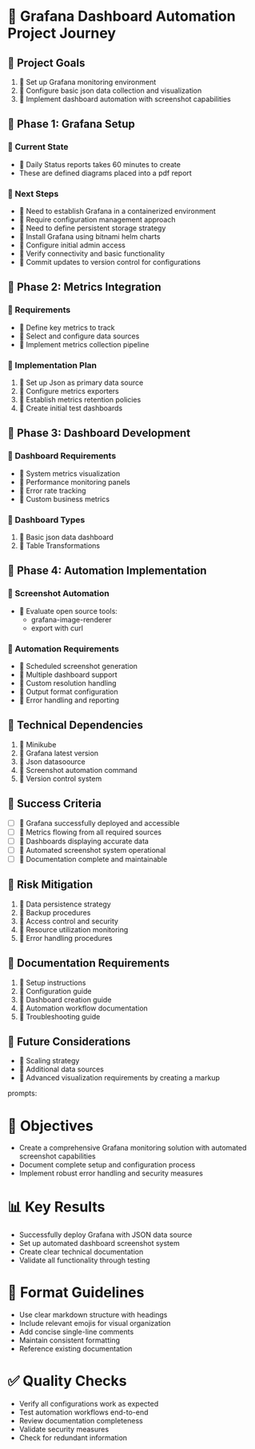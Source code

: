 # 🚀 Grafana Dashboard Automation Project Journey

## 🎯 Project Goals
1. 🚧 Set up Grafana monitoring environment
2. 🔄 Configure basic json data collection and visualization
3. 🚀 Implement dashboard automation with screenshot capabilities

## 🔄 Phase 1: Grafana Setup
### 🚧 Current State
- 🚧 Daily Status reports takes 60 minutes to create
- These are defined diagrams placed into a pdf report

### 🔄 Next Steps
- 🚧 Need to establish Grafana in a containerized environment
- 🔄 Require configuration management approach
- 🚧 Need to define persistent storage strategy
- 🚧 Install Grafana using bitnami helm charts
- 🔄 Configure initial admin access
- 🔄 Verify connectivity and basic functionality
- 🔄 Commit updates to  version control for configurations

## 🔄 Phase 2: Metrics Integration
### 🔄 Requirements
- 🔄 Define key metrics to track
- 🔄 Select and configure data sources
- 🔄 Implement metrics collection pipeline

### 🔄 Implementation Plan
1. 🔄 Set up Json as primary data source
2. 🔄 Configure metrics exporters
3. 🔄 Establish metrics retention policies
4. 🔄 Create initial test dashboards

## 🔄 Phase 3: Dashboard Development
### 🔄 Dashboard Requirements
- 🔄 System metrics visualization
- 🔄 Performance monitoring panels
- 🔄 Error rate tracking
- 🔄 Custom business metrics

### 🔄 Dashboard Types
1. 🔄 Basic json data dashboard
2. 🔄 Table Transformations

## 🔄 Phase 4: Automation Implementation
### 🔄 Screenshot Automation
- 🔄 Evaluate open source tools:
  - grafana-image-renderer
  - export with curl 

### 🔄 Automation Requirements
- 🔄 Scheduled screenshot generation
- 🔄 Multiple dashboard support
- 🔄 Custom resolution handling
- 🔄 Output format configuration
- 🔄 Error handling and reporting

## 🔄 Technical Dependencies
1. 🔄 Minikube
2. 🔄 Grafana latest version
3. 🔄 Json datasoource
4. 🔄 Screenshot automation command
5. 🔄 Version control system

## 🔄 Success Criteria
- [ ] 🔄 Grafana successfully deployed and accessible
- [ ] 🔄 Metrics flowing from all required sources
- [ ] 🔄 Dashboards displaying accurate data
- [ ] 🔄 Automated screenshot system operational
- [ ] 🔄 Documentation complete and maintainable

## 🔄 Risk Mitigation
1. 🔄 Data persistence strategy
2. 🔄 Backup procedures
3. 🔄 Access control and security
4. 🔄 Resource utilization monitoring
5. 🔄 Error handling procedures

## 🔄 Documentation Requirements
1. 🔄 Setup instructions
2. 🔄 Configuration guide
3. 🔄 Dashboard creation guide
4. 🔄 Automation workflow documentation
5. 🔄 Troubleshooting guide

## 🔄 Future Considerations
- 🔄 Scaling strategy
- 🔄 Additional data sources
- 🔄 Advanced visualization requirements by creating a markup

prompts:
# 🎯 Objectives
- Create a comprehensive Grafana monitoring solution with automated screenshot capabilities
- Document complete setup and configuration process
- Implement robust error handling and security measures

# 📊 Key Results
- Successfully deploy Grafana with JSON data source
- Set up automated dashboard screenshot system
- Create clear technical documentation
- Validate all functionality through testing

# 📝 Format Guidelines
- Use clear markdown structure with headings
- Include relevant emojis for visual organization 
- Add concise single-line comments
- Maintain consistent formatting
- Reference existing documentation

# ✅ Quality Checks
- Verify all configurations work as expected
- Test automation workflows end-to-end
- Review documentation completeness
- Validate security measures
- Check for redundant information